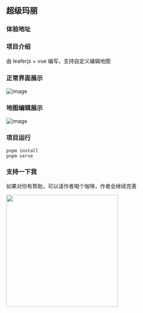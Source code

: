 ## 超级玛丽

### 体验地址

<a href="https://hhzzcc.github.io/super-mario/dist/index.html#/" _target="blank"></a>

### 项目介绍

由 leaferjs + vue 编写，支持自定义编辑地图

### 正常界面展示

![image](https://github.com/user-attachments/assets/5dfaab6e-d311-47e8-ac08-918d6f3f2149)

### 地图编辑展示

![image](https://github.com/user-attachments/assets/708d95de-1f30-4ec6-a44b-b01e576273fd)

### 项目运行

```
pnpm install
pnpm serve
```

### 支持一下我

如果对你有帮助，可以请作者喝个咖啡，作者会继续完善

<img src="https://github.com/user-attachments/assets/4a555c12-ec87-4d33-ba28-754c46a7edc1" width="300" align="left" />
